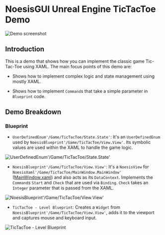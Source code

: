 # NoesisGUI Unreal Engine TicTacToe Demo

![Demo screenshot](https://noesis.github.io/NoesisGUI/Samples/TicTacToe/UE4/Screenshot.PNG)

## Introduction

This is a demo that shows how you can implement the classic game Tic-Tac-Toe using XAML. The main focus points of this demo are:

* Shows how to implement complex logic and state management using mostly XAML.

* Shows how to implement `Command`s that take a simple parameter in `Blueprint` code.


## Demo Breakdown

### Blueprint

* `UserDefinedEnum'/Game/TicTacToe/State.State'`: It's an `UserDefinedEnum` used by `NoesisBlueprint'/Game/TicTacToe/View.View'`. Its symbolic values are used within the XAML to handle the game logic.

![UserDefinedEnum'/Game/TicTacToe/State.State'](https://noesis.github.io/NoesisGUI/Samples/TicTacToe/UE4/State.PNG)

* `NoesisBlueprint'/Game/TicTacToe/View.View'`: It's a `NoesisView` for `NoesisXaml'/Game/TicTacToe/MainWindow.MainWindow'` ([MainWindow.xaml](Assets/MainWindow.xaml)) and also acts as its `DataContext`. Implements the `Command`s `Start` and `Check` that are used via `Binding`. `Check` takes an `Integer` parameter that is passed from the XAML.

![NoesisBlueprint'/Game/TicTacToe/View.View'](https://noesis.github.io/NoesisGUI/Samples/TicTacToe/UE4/View.PNG)

* `TicTacToe - Level Blueprint`: Creates a `Widget` from `NoesisBlueprint'/Game/TicTacToe/View.View'`, adds it to the viewport and captures mouse and keyboard input.

![TicTacToe - Level Blueprint](https://noesis.github.io/NoesisGUI/Samples/TicTacToe/UE4/LevelBlueprint.PNG)

